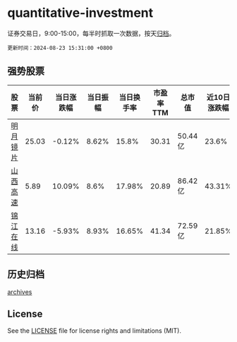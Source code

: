 # quantitative-investment

证券交易日，9:00-15:00，每半时抓取一次数据，按天[归档](archives)。

`更新时间：2024-08-23 15:31:00 +0800`

## 强势股票

|股票|当前价|当日涨跌幅|当日振幅|当日换手率|市盈率TTM|总市值|近10日涨跌幅|
|----|----|----|----|----|----|----|----|
|[明月镜片](https://xueqiu.com/S/SZ301101)|25.03|-0.12%|8.62%|15.8%|30.31|50.44亿|23.6%|
|[山西高速](https://xueqiu.com/S/SZ000755)|5.89|10.09%|8.6%|17.98%|20.89|86.42亿|43.31%|
|[锦江在线](https://xueqiu.com/S/SH600650)|13.16|-5.93%|8.93%|16.65%|41.34|72.59亿|21.85%|

## 历史归档

[archives](archives)

## License

See the [LICENSE](LICENSE) file for license rights and limitations (MIT).